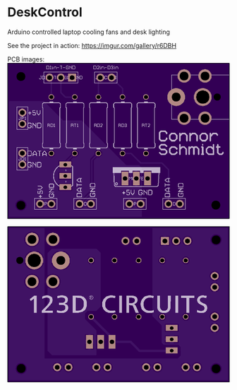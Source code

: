 # DeskControl
Arduino controlled laptop cooling fans and desk lighting

See the project in action: https://imgur.com/gallery/r6DBH

PCB images:
![OSH Park pcb front | width=100](https://github.com/Connor14/DeskControl/raw/master/PCB/pcb_front.png)

![OSH Park pcb front | width=100](https://github.com/Connor14/DeskControl/raw/master/PCB/pcb_back.png)
